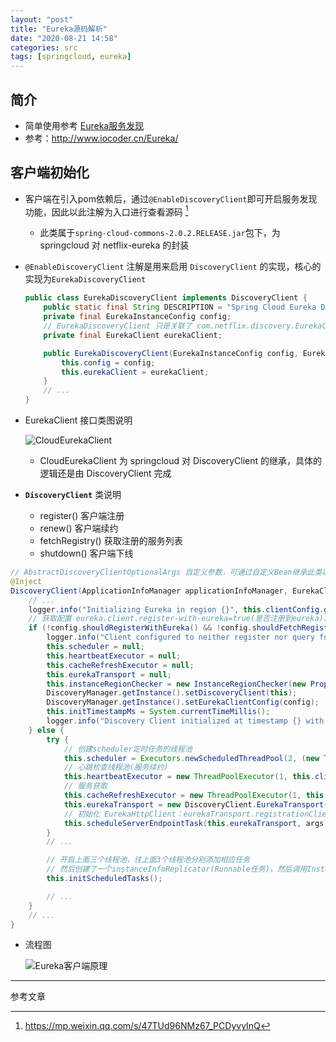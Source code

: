 ```yaml
---
layout: "post"
title: "Eureka源码解析"
date: "2020-08-21 14:58"
categories: src
tags: [springcloud, eureka]
---
```


## 简介

- 简单使用参考 [Eureka服务发现](/_posts/java/springcloud.md#Eureka服务发现)
- 参考：http://www.iocoder.cn/Eureka/

## 客户端初始化

- 客户端在引入pom依赖后，通过`@EnableDiscoveryClient`即可开启服务发现功能，因此以此注解为入口进行查看源码 [^1]
    - 此类属于`spring-cloud-commons-2.0.2.RELEASE.jar`包下，为 springcloud 对 netflix-eureka 的封装
- `@EnableDiscoveryClient` 注解是用来启用 `DiscoveryClient` 的实现，核心的实现为`EurekaDiscoveryClient`

    ```java
    public class EurekaDiscoveryClient implements DiscoveryClient {
        public static final String DESCRIPTION = "Spring Cloud Eureka Discovery Client";
        private final EurekaInstanceConfig config;
        // EurekaDiscoveryClient 只是关联了 com.netflix.discovery.EurekaClient，具体的服务发现还是由 EurekaClient 完成
        private final EurekaClient eurekaClient;

        public EurekaDiscoveryClient(EurekaInstanceConfig config, EurekaClient eurekaClient) {
            this.config = config;
            this.eurekaClient = eurekaClient;
        }
        // ...
    }
    ```
- EurekaClient 接口类图说明

    ![CloudEurekaClient](/data/images/src/eureka-1.png)
    - CloudEurekaClient 为 springcloud 对 DiscoveryClient 的继承，具体的逻辑还是由 DiscoveryClient 完成
- **`DiscoveryClient`** 类说明
    - register() 客户端注册
    - renew() 客户端续约
    - fetchRegistry() 获取注册的服务列表
    - shutdown() 客户端下线

```java
// AbstractDiscoveryClientOptionalArgs 自定义参数，可通过自定义Bean继承此类以到达定制化某些功能
@Inject
DiscoveryClient(ApplicationInfoManager applicationInfoManager, EurekaClientConfig config, AbstractDiscoveryClientOptionalArgs args, Provider<BackupRegistry> backupRegistryProvider) {
    // ...
    logger.info("Initializing Eureka in region {}", this.clientConfig.getRegion());
    // 获取配置 eureka.client.register-with-eureka=true(是否注册到eureka)、eureka.client.fetch-registry=true(是否拉取已注册的服务列表)
    if (!config.shouldRegisterWithEureka() && !config.shouldFetchRegistry()) {
        logger.info("Client configured to neither register nor query for data.");
        this.scheduler = null;
        this.heartbeatExecutor = null;
        this.cacheRefreshExecutor = null;
        this.eurekaTransport = null;
        this.instanceRegionChecker = new InstanceRegionChecker(new PropertyBasedAzToRegionMapper(config), this.clientConfig.getRegion());
        DiscoveryManager.getInstance().setDiscoveryClient(this);
        DiscoveryManager.getInstance().setEurekaClientConfig(config);
        this.initTimestampMs = System.currentTimeMillis();
        logger.info("Discovery Client initialized at timestamp {} with initial instances count: {}", this.initTimestampMs, this.getApplications().size());
    } else {
        try {
            // 创建scheduler定时任务的线程池
            this.scheduler = Executors.newScheduledThreadPool(2, (new ThreadFactoryBuilder()).setNameFormat("DiscoveryClient-%d").setDaemon(true).build());
            // 心跳检查线程池(服务续约)
            this.heartbeatExecutor = new ThreadPoolExecutor(1, this.clientConfig.getHeartbeatExecutorThreadPoolSize(), 0L, TimeUnit.SECONDS, new SynchronousQueue(), (new ThreadFactoryBuilder()).setNameFormat("DiscoveryClient-HeartbeatExecutor-%d").setDaemon(true).build());
            // 服务获取
            this.cacheRefreshExecutor = new ThreadPoolExecutor(1, this.clientConfig.getCacheRefreshExecutorThreadPoolSize(), 0L, TimeUnit.SECONDS, new SynchronousQueue(), (new ThreadFactoryBuilder()).setNameFormat("DiscoveryClient-CacheRefreshExecutor-%d").setDaemon(true).build());
            this.eurekaTransport = new DiscoveryClient.EurekaTransport();
            // 初始化 EurekaHttpClient：eurekaTransport.registrationClient 和 eurekaTransport.queryClient。基于 EurekaHttpClientFactory 初始化
            this.scheduleServerEndpointTask(this.eurekaTransport, args);
        }
        // ...

        // 开启上面三个线程池，往上面3个线程池分别添加相应任务
        // 然后创建了一个instanceInfoReplicator(Runnable任务)，然后调用InstanceInfoReplicator.start方法，把这个任务放进上面scheduler定时任务线程池(服务注册并更新)
        this.initScheduledTasks();

        // ...
    }
    // ...
}
```
- 流程图

    ![Eureka客户端原理](/data/images/src/Eureka客户端原理.jpg)





---

参考文章

[^1]: https://mp.weixin.qq.com/s/47TUd96NMz67_PCDyvyInQ

